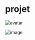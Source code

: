 # projet

![avatar](https://user-images.githubusercontent.com/56766804/91034502-6875d880-e605-11ea-8985-f865bc037d66.png)

![image](https://user-images.githubusercontent.com/56766804/91034647-a07d1b80-e605-11ea-8906-b16d975b25ba.jpg)

